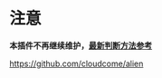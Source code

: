 # 注意

**本插件不再继续维护，[最新判断方法参考](https://github.com/cloudcome/alien/blob/master/src/core/navigator/shell.js)**

<https://github.com/cloudcome/alien>
